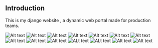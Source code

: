 Introduction
-------------

This is my django website , a dynamic web portal made for production teams.

![Alt text](https://i.imgur.com/m62KLTu.png)
![Alt text](https://i.imgur.com/ev5uNx1.png)
![Alt text](https://i.imgur.com/bVXBGsI.png)
![Alt text](https://i.imgur.com/NJzDFC8.png)
![Alt text](https://i.imgur.com/hMOfsAu.png)
![Alt text](https://i.imgur.com/AAy7ItJ.png)
![Alt text](https://i.imgur.com/74Rm6xh.png)
![Alt text](https://i.imgur.com/SNXPkil.png)
![Alt text](https://i.imgur.com/bkzIXXW.png)
![Alt text](https://i.imgur.com/nkEjstE.png)
![ALt text](https://i.imgur.com/S0jArpr.png)
![ALt text](https://i.imgur.com/cRyhih3.png)
![Alt text](https://i.imgur.com/MYwK88f.png)
![Alt text](https://i.imgur.com/t2Hl9hy.png)

